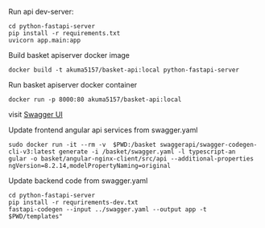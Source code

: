 Run api dev-server:
```
cd python-fastapi-server
pip install -r requirements.txt
uvicorn app.main:app
```

Build basket apiserver docker image
```
docker build -t akuma5157/basket-api:local python-fastapi-server
```

Run basket apiserver docker container
```
docker run -p 8000:80 akuma5157/basket-api:local
```

visit [Swagger UI](http://localhost:8000/docs)

Update frontend angular api services from swagger.yaml
```
sudo docker run -it --rm -v  $PWD:/basket swaggerapi/swagger-codegen-cli-v3:latest generate -i /basket/swagger.yaml -l typescript-an
gular -o basket/angular-nginx-client/src/api --additional-properties ngVersion=8.2.14,modelPropertyNaming=original
```

Update backend code from swagger.yaml
```
cd python-fastapi-server
pip install -r requrirements-dev.txt
fastapi-codegen --input ../swagger.yaml --output app -t $PWD/templates"
```